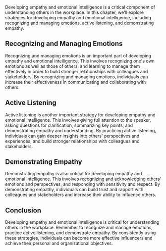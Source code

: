 
Developing empathy and emotional intelligence is a critical component of understanding others in the workplace. In this chapter, we'll explore strategies for developing empathy and emotional intelligence, including recognizing and managing emotions, active listening, and demonstrating empathy.

Recognizing and Managing Emotions
---------------------------------

Recognizing and managing emotions is an important part of developing empathy and emotional intelligence. This involves recognizing one's own emotions as well as those of others, and learning to manage them effectively in order to build stronger relationships with colleagues and stakeholders. By recognizing and managing emotions, individuals can increase their effectiveness in communicating and collaborating with others.

Active Listening
----------------

Active listening is another important strategy for developing empathy and emotional intelligence. This involves giving full attention to the speaker, asking questions for clarification, summarizing key points, and demonstrating empathy and understanding. By practicing active listening, individuals can gain deeper insights into others' perspectives and experiences, and build stronger relationships with colleagues and stakeholders.

Demonstrating Empathy
---------------------

Demonstrating empathy is also critical for developing empathy and emotional intelligence. This involves recognizing and acknowledging others' emotions and perspectives, and responding with sensitivity and respect. By demonstrating empathy, individuals can build trust and rapport with colleagues and stakeholders and increase their ability to influence others.

Conclusion
----------

Developing empathy and emotional intelligence is critical for understanding others in the workplace. Remember to recognize and manage emotions, practice active listening, and demonstrate empathy. By consistently using these strategies, individuals can become more effective influencers and achieve their personal and organizational objectives.
